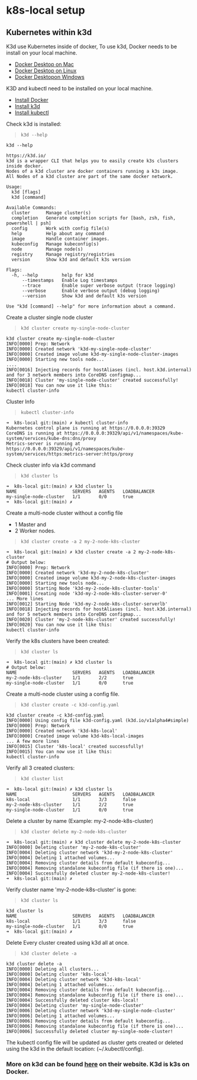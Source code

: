 # k8s-local setup

## Kubernetes within k3d

K3d use Kubernetes inside of docker, To use k3d, Docker needs to be install on your local machine.
* [Docker Desktop on Mac](https://docs.docker.com/desktop/install/mac-install/)
* [Docker Desktop on Linux](https://docs.docker.com/desktop/install/linux-install/)
* [Docker Desktopon Windows](https://docs.docker.com/desktop/install/windows-install/)

K3D and kubectl need to be installed on your local machine. 
* [Install Docker]()
* [Install k3d](https://k3d.io/v5.4.7/#installation)
* [Install kubectl](https://kubernetes.io/docs/tasks/tools/)

Check k3d is installed:
> `k3d --help`
```shell=bash
k3d --help

https://k3d.io/
k3d is a wrapper CLI that helps you to easily create k3s clusters inside docker.
Nodes of a k3d cluster are docker containers running a k3s image.
All Nodes of a k3d cluster are part of the same docker network.

Usage:
  k3d [flags]
  k3d [command]

Available Commands:
  cluster      Manage cluster(s)
  completion   Generate completion scripts for [bash, zsh, fish, powershell | psh]
  config       Work with config file(s)
  help         Help about any command
  image        Handle container images.
  kubeconfig   Manage kubeconfig(s)
  node         Manage node(s)
  registry     Manage registry/registries
  version      Show k3d and default k3s version

Flags:
  -h, --help         help for k3d
      --timestamps   Enable Log timestamps
      --trace        Enable super verbose output (trace logging)
      --verbose      Enable verbose output (debug logging)
      --version      Show k3d and default k3s version

Use "k3d [command] --help" for more information about a command.
```

Create a cluster single node cluster 
> `k3d cluster create my-single-node-cluster`
```shell=bash
k3d cluster create my-single-node-cluster
INFO[0000] Prep: Network
INFO[0000] Created network 'k3d-my-single-node-cluster'
INFO[0000] Created image volume k3d-my-single-node-cluster-images
INFO[0000] Starting new tools node...
....
INFO[0016] Injecting records for hostAliases (incl. host.k3d.internal) and for 3 network members into CoreDNS configmap...
INFO[0018] Cluster 'my-single-node-cluster' created successfully!
INFO[0018] You can now use it like this:
kubectl cluster-info
```

Cluster Info
> `kubectl cluster-info`
```shell=
➜  k8s-local git:(main) ✗ kubectl cluster-info
Kubernetes control plane is running at https://0.0.0.0:39329
CoreDNS is running at https://0.0.0.0:39329/api/v1/namespaces/kube-system/services/kube-dns:dns/proxy
Metrics-server is running at https://0.0.0.0:39329/api/v1/namespaces/kube-system/services/https:metrics-server:https/proxy
```

Check cluster info via k3d command
> `k3d cluster ls`
```shell=
➜  k8s-local git:(main) ✗ k3d cluster ls
NAME                     SERVERS   AGENTS   LOADBALANCER
my-single-node-cluster   1/1       0/0      true
➜  k8s-local git:(main) ✗
```
Create a multi-node cluster without a config file
* 1 Master and 
* 2 Worker nodes.
> `k3d cluster create -a 2 my-2-node-k8s-cluster`
```shell=bash
➜  k8s-local git:(main) ✗ k3d cluster create -a 2 my-2-node-k8s-cluster
# Output below:
INFO[0000] Prep: Network
INFO[0000] Created network 'k3d-my-2-node-k8s-cluster'
INFO[0000] Created image volume k3d-my-2-node-k8s-cluster-images
INFO[0000] Starting new tools node...
INFO[0000] Starting Node 'k3d-my-2-node-k8s-cluster-tools'
INFO[0001] Creating node 'k3d-my-2-node-k8s-cluster-server-0'
... More lines
INFO[0012] Starting Node 'k3d-my-2-node-k8s-cluster-serverlb'
INFO[0018] Injecting records for hostAliases (incl. host.k3d.internal) and for 5 network members into CoreDNS configmap...
INFO[0020] Cluster 'my-2-node-k8s-cluster' created successfully!
INFO[0020] You can now use it like this:
kubectl cluster-info
```

Verify the k8s clusters have been created:
> `k3d cluster ls`
```shell=
➜  k8s-local git:(main) ✗ k3d cluster ls
# Output below:
NAME                     SERVERS   AGENTS   LOADBALANCER
my-2-node-k8s-cluster    1/1       2/2      true
my-single-node-cluster   1/1       0/0      true
```

Create a multi-node cluster using a config file.
> `k3d cluster create -c k3d-config.yaml`
```shell=bash
k3d cluster create -c k3d-config.yaml
INFO[0000] Using config file k3d-config.yaml (k3d.io/v1alpha4#simple)
INFO[0000] Prep: Network
INFO[0000] Created network 'k3d-k8s-local'
INFO[0000] Created image volume k3d-k8s-local-images
... A few more lines
INFO[0015] Cluster 'k8s-local' created successfully!
INFO[0015] You can now use it like this:
kubectl cluster-info
```

Verify all 3 created clusters:
> `k3d cluster list `
```shell=
➜  k8s-local git:(main) ✗ k3d cluster ls
NAME                     SERVERS   AGENTS   LOADBALANCER
k8s-local                1/1       3/3      false
my-2-node-k8s-cluster    1/1       2/2      true
my-single-node-cluster   1/1       0/0      true
```

Delete a cluster by name (Example: my-2-node-k8s-cluster)
> `k3d cluster delete my-2-node-k8s-cluster`
```shell=bash
➜  k8s-local git:(main) ✗ k3d cluster delete my-2-node-k8s-cluster
INFO[0000] Deleting cluster 'my-2-node-k8s-cluster'
INFO[0004] Deleting cluster network 'k3d-my-2-node-k8s-cluster'
INFO[0004] Deleting 1 attached volumes...
INFO[0004] Removing cluster details from default kubeconfig...
INFO[0004] Removing standalone kubeconfig file (if there is one)...
INFO[0004] Successfully deleted cluster my-2-node-k8s-cluster!
➜  k8s-local git:(main) ✗
```
Verify cluster name 'my-2-node-k8s-cluster' is gone:
> `k3d cluster ls`
```shell=
k3d cluster ls
NAME                     SERVERS   AGENTS   LOADBALANCER
k8s-local                1/1       3/3      false
my-single-node-cluster   1/1       0/0      true
➜  k8s-local git:(main) ✗
```
Delete Every cluster created using k3d all at once.
> `k3d cluster delete -a`
```shell=
k3d cluster delete -a
INFO[0000] Deleting all clusters...
INFO[0000] Deleting cluster 'k8s-local'
INFO[0004] Deleting cluster network 'k3d-k8s-local'
INFO[0004] Deleting 1 attached volumes...
INFO[0004] Removing cluster details from default kubeconfig...
INFO[0004] Removing standalone kubeconfig file (if there is one)...
INFO[0004] Successfully deleted cluster k8s-local!
INFO[0004] Deleting cluster 'my-single-node-cluster'
INFO[0006] Deleting cluster network 'k3d-my-single-node-cluster'
INFO[0006] Deleting 1 attached volumes...
INFO[0006] Removing cluster details from default kubeconfig...
INFO[0006] Removing standalone kubeconfig file (if there is one)...
INFO[0006] Successfully deleted cluster my-single-node-cluster!
```

The kubectl config file will be updated as cluster gets created or deleted using the k3d in the default location: (~/.kubectl/config).

### More on k3d can be found [here](https://k3d.io/v5.0.1/) on their website. K3d is k3s on Docker.